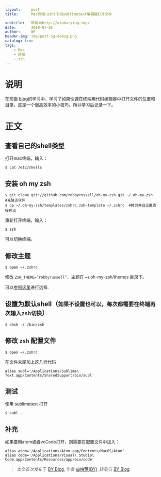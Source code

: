 ```yaml
---
layout:     post
title:      Mac终端(zsh)下用sublimetext编辑器打开文件

subtitle:   转载自http://qiubaiying.top/
date:       2018-07-01
author:     WF
header-img: img/post-bg-debug.png
catalog: true
tags:
    - Mac
    - 终端
    - zsh
---
```


# 说明
 
 在前面 [blog](http://qiubaiying.top/2017/06/19/%E5%BF%AB%E9%80%9F%E9%85%8D%E7%BD%AEzsh/)的学习中，学习了如果快速在终端用代码编辑器中打开文件的位置和目录，这是一个很高效率的小技巧，所以学习后记录一下。
 
# 正文

## 查看自己的shell类型

打开mac终端，输入：

	$ cat /etc/shells
	
## 安装 oh my zsh

	$ git clone git://github.com/robbyrussell/oh-my-zsh.git ~/.oh-my-zsh  #克隆该软件
	$ cp ~/.oh-my-zsh/templates/zshrc.zsh-template ~/.zshrc  #拷贝并且设置直接启动

重新打开终端，输入：
	
	$ zsh

可以切换终端。

## 修改主题

	$ open ~/.zshrc 

修改 `ZSH_THEME=”robbyrussell”`，主题在 ~/.oh-my-zsh/themes 目录下。


可以[参照这里](https://github.com/robbyrussell/oh-my-zsh/wiki/themes)进行选择.

## 设置为默认shell（`如果不设置也可以，每次都需要在终端再次输入zsh切换`）

	$ chsh -s /bin/zsh

## 修改 `zsh` 配置文件

	$ open ~/.zshrc
	
在文件末尾加上这几行代码

	alias subl='/Applications/Sublime\ Text.app/Contents/SharedSupport/bin/subl'

## 测试
使用 sublimetext 打开
	
	$ subl .

## 补充
如果要用atom或者vcCode打开，则需要在配置文件中加入：

	alias atom='/Applications/Atom.app/Contents/MacOS/Atom'
	alias code='/Applications/Visual\ Studio\ Code.app/Contents/Resources/app/bin/code'

> 本文首次发布于 [BY Blog](http://qiubaiying.github.io), 作者 [@柏荧(BY)](http://github.com/qiubaiying) ,转载自 [BY Blog](http://qiubaiying.top/).